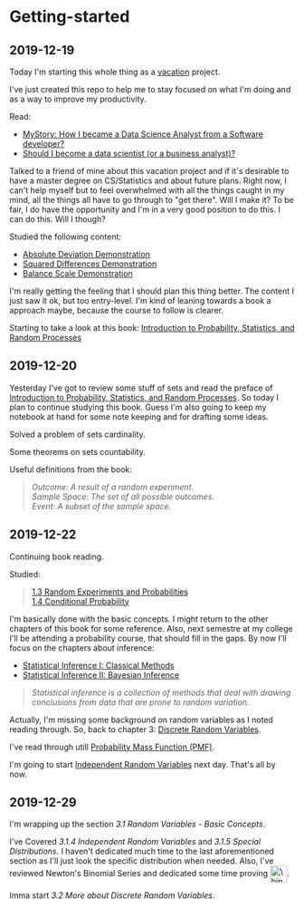 # Getting-started

## 2019-12-19

Today I'm starting this whole thing as a [vacation](https://i.chzbgr.com/original/7876465408/hD3CCA60A/) project.

I've just created this repo to help me to stay focused on what I'm doing and as a way to improve my productivity.

Read:
* [MyStory: How I became a Data Science Analyst from a Software developer?](https://www.analyticsvidhya.com/blog/2017/01/mystory-how-i-became-data-science-analyst-from-software-developer/)
* [Should I become a data scientist (or a business analyst)?](https://www.analyticsvidhya.com/blog/2014/09/become-data-scientist-business-analyst/)

Talked to a friend of mine about this vacation project and if it's desirable to have a master degree on CS/Statistics and about future plans. Right now, I can't help myself but to feel overwhelmed with all the things caught in my mind, all the things all have to go through to "get there". Will I make it? To be fair, I do have the opportunity and I'm in a very good position to do this. I can do this. Will I though?

Studied the following content:
* [Absolute Deviation Demonstration](http://onlinestatbook.com/2/summarizing_distributions/median_sim.html)
* [Squared Differences Demonstration](http://onlinestatbook.com/2/summarizing_distributions/mean_sq_sim.html)
* [Balance Scale Demonstration](http://onlinestatbook.com/2/summarizing_distributions/balance.html)

I'm really getting the feeling that I should plan this thing better. The content I just saw it ok, but too entry-level. I'm kind of leaning towards a book a approach maybe, because the course to follow is clearer.

Starting to take a look at this book: [Introduction to Probability, Statistics, and Random Processes](https://www.probabilitycourse.com/)

## 2019-12-20

Yesterday I've got to review some stuff of sets and read the preface of [Introduction to Probability, Statistics, and Random Processes](https://www.probabilitycourse.com/). So today I plan to continue studying this book. Guess I'm also going to keep my notebook at hand for some note keeping and for drafting some ideas.


Solved a problem of sets cardinality.

Some theorems on sets countability.

Useful definitions from the book:
>_Outcome: A result of a random experiment._  
>_Sample Space: The set of all possible outcomes._  
>_Event: A subset of the sample space._

## 2019-12-22

Continuing book reading.

Studied:

>[1.3 Random Experiments and Probabilities](https://www.probabilitycourse.com/chapter1/1_3_1_random_experiments.php)  
>[1.4 Conditional Probability](https://www.probabilitycourse.com/chapter1/1_4_0_conditional_probability.php)  

I'm basically done with the basic concepts. I might return to the other chapters of this book for some reference. Also, next semestre at my college I'll be attending a probability course, that should fill in the gaps. By now I'll focus on the chapters about inference:
* [Statistical Inference I: Classical Methods](https://www.probabilitycourse.com/chapter8/8_1_0_intro.php)
* [Statistical Inference II: Bayesian Inference](https://www.probabilitycourse.com/chapter9/9_1_0_bayesian_inference.php)

>_Statistical inference is a collection of methods that deal with drawing conclusions from data that are prone to random variation._

Actually, I'm missing some background on random variables as I noted reading through. So, back to chapter 3: [Discrete Random Variables](https://www.probabilitycourse.com/chapter3/3_1_1_random_variables.php). 

I've read through utill [Probability Mass Function (PMF)](https://www.probabilitycourse.com/chapter3/3_1_3_pmf.php).

I'm going to start [Independent Random Variables](https://www.probabilitycourse.com/chapter3/3_1_4_independent_random_var.php) next day. That's all by now.

## 2019-12-29

I'm wrapping up the section _3.1 Random Variables - Basic Concepts_.

I've Covered _3.1.4 Independent Random Variables_ and _3.1.5 Special Distributions_. I haven't dedicated much time to the last aforementioned section as I'll just look the specific distribution when needed. Also, I've reviewed Newton's Binomial Series and dedicated some time proving <img src="https://latex.codecogs.com/png.latex?%5Cdpi%7B80%7D%20%5CLARGE%20%5Cbinom%7Bn%7D%7Bk%7D%20%3D%20%5Cbinom%7Bn%20-%201%7D%7Bk%20-%201%7D%20&plus;%20%5Cbinom%7Bn%20-%201%7D%7Bk%7D" align="center" border="0" alt="\binom{n}{k} = \binom{n - 1}{k - 1} + \binom{n - 1}{k}" width="auto" height="30px">.

Imma start _3.2 More about Discrete Random Variables_.


